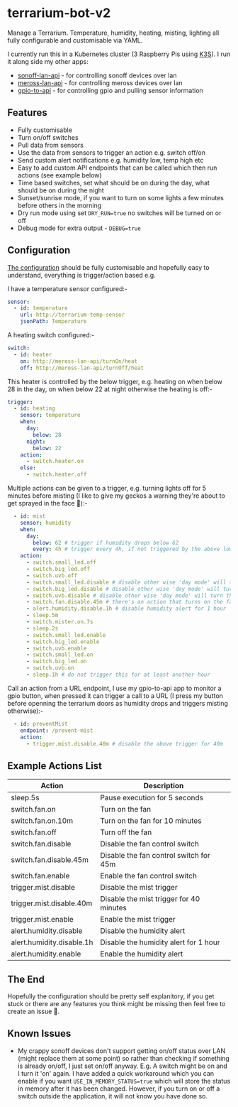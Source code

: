 # terrarium-bot-v2
Manage a Terrarium. Temperature, humidity, heating, misting, lighting all fully configurable and customisable via YAML.  
  
I currently run this in a Kubernetes cluster (3 Raspberry Pis using [K3S](https://k3s.io/)). I run it along side my other apps:
- [sonoff-lan-api](https://github.com/alec-pinson/sonoff-lan-api) - for controlling sonoff devices over lan
- [meross-lan-api](https://github.com/alec-pinson/meross-lan-api) - for controlling meross devices over lan
- [gpio-to-api](https://github.com/alec-pinson/gpio-to-api) - for controlling gpio and pulling sensor information

## Features
- Fully customisable
- Turn on/off switches
- Pull data from sensors
- Use the data from sensors to trigger an action e.g. switch off/on 
- Send custom alert notifications e.g. humidity low, temp high etc
- Easy to add custom API endpoints that can be called which then run actions (see example below)
- Time based switches, set what should be on during the day, what should be on during the night
- Sunset/sunrise mode, if you want to turn on some lights a few minutes before others in the morning
- Dry run mode using set `DRY_RUN=true` no switches will be turned on or off
- Debug mode for extra output - `DEBUG=true`

## Configuration

[The configuration](cmd/terrarium-bot-v2/configuration.yaml) should be fully customisable and hopefully easy to understand, everything is trigger/action based e.g.

I have a temperature sensor configured:-
```yaml
sensor:
  - id: temperature
    url: http://terrarium-temp-sensor
    jsonPath: Temperature
```
A heating switch configured:-
```yaml
switch:
  - id: heater
    on: http://meross-lan-api/turnOn/heat
    off: http://meross-lan-api/turnOff/heat
```
This heater is controlled by the below trigger, e.g. heating on when below 28 in the day, on when below 22 at night otherwise the heating is off:-
```yaml
trigger:
  - id: heating
    sensor: temperature
    when:
      day:
        below: 28
      night:
        below: 22
    action:
      - switch.heater.on
    else:
      - switch.heater.off
```

Multiple actions can be given to a trigger, e.g. turning lights off for 5 minutes before misting (I like to give my geckos a warning they're about to get sprayed in the face :slightly_smiling_face:):-
```yaml
  - id: mist
    sensor: humidity
    when:
      day:
        below: 62 # trigger if humidity drops below 62
        every: 4h # trigger every 4h, if not triggered by the above low humidity (just in case they want a drink!)
    action:
      - switch.small_led.off
      - switch.big_led.off
      - switch.uvb.off
      - switch.small_led.disable # disable other wise 'day mode' will turn these back on
      - switch.big_led.disable # disable other wise 'day mode' will turn these back on
      - switch.uvb.disable # disable other wise 'day mode' will turn these back on
      - switch.fan.disable.45m # there's an action that turns on the fan if humidity is high and it's about to be
      - alert.humidity.disable.1h # disable humidity alert for 1 hour
      - sleep.5m
      - switch.mister.on.7s
      - sleep.2s
      - switch.small_led.enable
      - switch.big_led.enable
      - switch.uvb.enable
      - switch.small_led.on
      - switch.big_led.on
      - switch.uvb.on
      - sleep.1h # do not trigger this for at least another hour
```

Call an action from a URL endpoint, I use my gpio-to-api app to monitor a gpio button, when pressed it can trigger a call to a URL (I press my button before openning the terrarium doors as humidity drops and triggers misting otherwise):-
```yaml
  - id: preventMist
    endpoint: /prevent-mist
    action:
      - trigger.mist.disable.40m # disable the above trigger for 40m
```

## Example Actions List
| Action                    | Description                             |
|---------------------------|-----------------------------------------|
| sleep.5s                  | Pause execution for 5 seconds           |
| switch.fan.on             | Turn on the fan                         |
| switch.fan.on.10m         | Turn on the fan for 10 minutes          |
| switch.fan.off            | Turn off the fan                        |
| switch.fan.disable        | Disable the fan control switch          |
| switch.fan.disable.45m    | Disable the fan control switch for 45m  |
| switch.fan.enable         | Enable the fan control switch           |
| trigger.mist.disable      | Disable the mist trigger                |
| trigger.mist.disable.40m  | Disable the mist trigger for 40 minutes |
| trigger.mist.enable       | Enable the mist trigger                 |
| alert.humidity.disable    | Disable the humidity alert              |
| alert.humidity.disable.1h | Disable the humidity alert for 1 hour   |
| alert.humidity.enable     | Enable the humidity alert               |

## The End
Hopefully the configuration should be pretty self explanitory, if you get stuck or there are any features you think might be missing then feel free to create an issue :slightly_smiling_face:.

## Known Issues
- My crappy sonoff devices don't support getting on/off status over LAN (might replace them at some point) so rather than checking if something is already on/off, I just set on/off anyway. E.g. A switch might be on and I turn it 'on' again. I have added a quick workaround which you can enable if you want `USE_IN_MEMORY_STATUS=true` which will store the status in memory after it has been changed. However, if you turn on or off a switch outside the application, it will not know you have done so.
